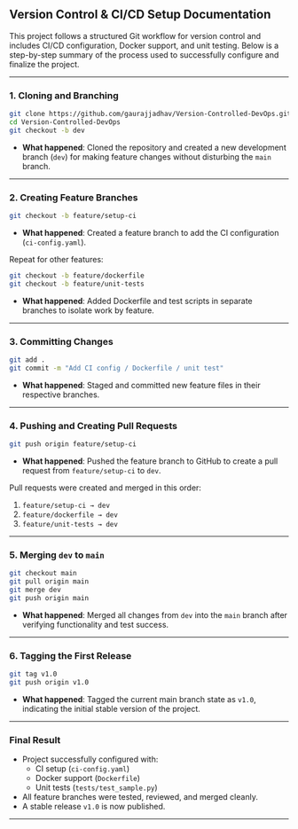 
##  Version Control & CI/CD Setup Documentation

This project follows a structured Git workflow for version control and includes CI/CD configuration, Docker support, and unit testing. Below is a step-by-step summary of the process used to successfully configure and finalize the project.

---

###  1. Cloning and Branching

```bash
git clone https://github.com/gaurajjadhav/Version-Controlled-DevOps.git
cd Version-Controlled-DevOps
git checkout -b dev
```

- **What happened**: Cloned the repository and created a new development branch (`dev`) for making feature changes without disturbing the `main` branch.

---

###  2. Creating Feature Branches

```bash
git checkout -b feature/setup-ci
```

- **What happened**: Created a feature branch to add the CI configuration (`ci-config.yaml`).

Repeat for other features:

```bash
git checkout -b feature/dockerfile
git checkout -b feature/unit-tests
```

- **What happened**: Added Dockerfile and test scripts in separate branches to isolate work by feature.

---

###  3. Committing Changes

```bash
git add .
git commit -m "Add CI config / Dockerfile / unit test"
```

- **What happened**: Staged and committed new feature files in their respective branches.

---

###  4. Pushing and Creating Pull Requests

```bash
git push origin feature/setup-ci
```

- **What happened**: Pushed the feature branch to GitHub to create a pull request from `feature/setup-ci` to `dev`.

Pull requests were created and merged in this order:

1. `feature/setup-ci → dev`
2. `feature/dockerfile → dev`
3. `feature/unit-tests → dev`

---

###  5. Merging `dev` to `main`

```bash
git checkout main
git pull origin main
git merge dev
git push origin main
```

- **What happened**: Merged all changes from `dev` into the `main` branch after verifying functionality and test success.

---

###  6. Tagging the First Release

```bash
git tag v1.0
git push origin v1.0
```

- **What happened**: Tagged the current main branch state as `v1.0`, indicating the initial stable version of the project.

---

###  Final Result

- Project successfully configured with:
  -  CI setup (`ci-config.yaml`)
  -  Docker support (`Dockerfile`)
  -  Unit tests (`tests/test_sample.py`)
- All feature branches were tested, reviewed, and merged cleanly.
- A stable release `v1.0` is now published.

---
